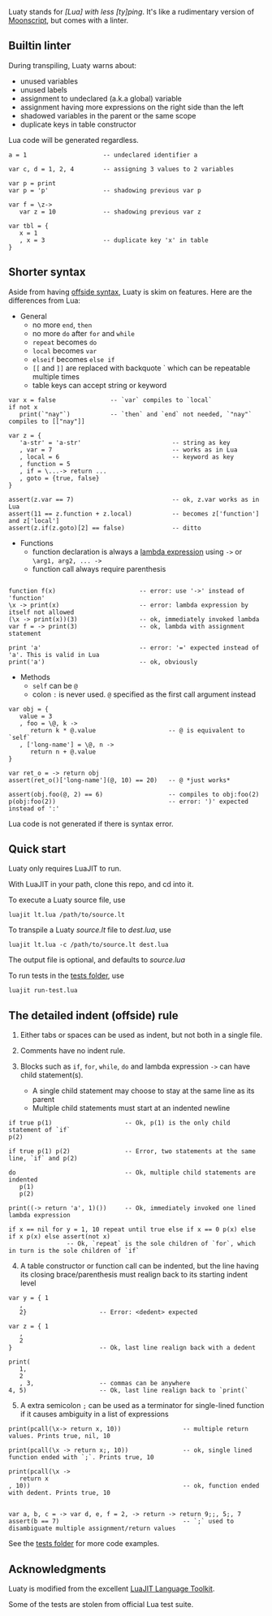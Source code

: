 
Luaty stands for *[Lua] with less [ty]ping*. It's like a rudimentary version of [Moonscript](http://moonscript.org), but comes with a linter.


Builtin linter
---

During transpiling, Luaty warns about:
  * unused variables
  * unused labels
  * assignment to undeclared (a.k.a global) variable
  * assignment having more expressions on the right side than the left
  * shadowed variables in the parent or the same scope
  * duplicate keys in table constructor
  
Lua code will be generated regardless.

```
a = 1                     -- undeclared identifier a

var c, d = 1, 2, 4        -- assigning 3 values to 2 variables

var p = print
var p = 'p'               -- shadowing previous var p

var f = \z->
   var z = 10             -- shadowing previous var z

var tbl = {
   x = 1
   , x = 3                -- duplicate key 'x' in table
}
```


Shorter syntax
---

Aside from having [offside syntax](https://en.wikipedia.org/wiki/Off-side_rule), Luaty is skim on features. Here are the differences from Lua:

- General
  * no more `end`, `then`
  * no more `do` after `for` and `while`
  * `repeat` becomes `do`
  * `local` becomes `var`
  * `elseif` becomes `else if`
  * `[[` and `]]` are replaced with backquote \` which can be repeatable multiple times
  * table keys can accept string or keyword
  
```
var x = false               -- `var` compiles to `local`
if not x
   print(`"nay"`)           -- `then` and `end` not needed, `"nay"` compiles to [["nay"]]

var z = {
   'a-str' = 'a-str'                         -- string as key
   , var = 7                                 -- works as in Lua
   , local = 6                               -- keyword as key
   , function = 5
   , if = \...-> return ...
   , goto = {true, false}
}

assert(z.var == 7)                           -- ok, z.var works as in Lua
assert(11 == z.function + z.local)           -- becomes z['function'] and z['local']
assert(z.if(z.goto)[2] == false)             -- ditto

```

- Functions
  * function declaration is always a [lambda expression](https://www.lua.org/manual/5.1/manual.html#2.5.9) using  `->` or `\arg1, arg2, ... ->`
  * function call always require parenthesis

```

function f(x)                       -- error: use '->' instead of 'function'
\x -> print(x)                      -- error: lambda expression by itself not allowed
(\x -> print(x))(3)                 -- ok, immediately invoked lambda
var f = -> print(3)                 -- ok, lambda with assignment statement

print 'a'                           -- error: '=' expected instead of 'a'. This is valid in Lua
print('a')                          -- ok, obviously
```

- Methods
  * `self` can be `@`
  * colon `:` is never used. `@` specified as the first call argument instead

```
var obj = {
   value = 3
   , foo = \@, k ->
      return k * @.value                    -- @ is equivalent to `self`
   , ['long-name'] = \@, n ->
      return n + @.value
}

var ret_o = -> return obj
assert(ret_o()['long-name'](@, 10) == 20)   -- @ *just works*

assert(obj.foo(@, 2) == 6)                  -- compiles to obj:foo(2)
p(obj:foo(2))                               -- error: ')' expected instead of ':'
```

Lua code is not generated if there is syntax error.




Quick start
---

Luaty only requires LuaJIT to run. 

With LuaJIT in your path, clone this repo, and cd into it.

To execute a Luaty source file, use
```
luajit lt.lua /path/to/source.lt
```

To transpile a Luaty *source.lt* file to *dest.lua*, use
```
luajit lt.lua -c /path/to/source.lt dest.lua
```
The output file is optional, and defaults to *source.lua*


To run tests in the [tests folder](https://github.com/gnois/luaty/tree/master/tests), use
```
luajit run-test.lua
```




The detailed indent (offside) rule
---

1. Either tabs or spaces can be used as indent, but not both in a single file.

2. Comments have no indent rule.

3. Blocks such as `if`, `for`, `while`, `do` and lambda expression `->` can have child statement(s).
   - A single child statement may choose to stay at the same line as its parent
   - Multiple child statements must start at an indented newline
```
if true p(1)                    -- Ok, p(1) is the only child statement of `if`
p(2)

if true p(1) p(2)               -- Error, two statements at the same line, `if` and p(2)

do                              -- Ok, multiple child statements are indented
   p(1)
   p(2)

print((-> return 'a', 1)())     -- Ok, immediately invoked one lined lambda expression

if x == nil for y = 1, 10 repeat until true else if x == 0 p(x) else if x p(x) else assert(not x)
                -- Ok, `repeat` is the sole children of `for`, which in turn is the sole children of `if`

```

4. A table constructor or function call can be indented, but the line having its closing brace/parenthesis must realign back to its starting indent level
```
var y = { 1
   ,
   2}                    -- Error: <dedent> expected

var z = { 1
   ,
   2
}                        -- Ok, last line realign back with a dedent

print(
   1,
   2
   , 3,                  -- commas can be anywhere
4, 5)                    -- Ok, last line realign back to `print(`

```

5. A extra semicolon `;` can be used as a terminator for single-lined function if it causes ambiguity in a list of expressions
```
print(pcall(\x-> return x, 10))                 -- multiple return values. Prints true, nil, 10

print(pcall(\x -> return x;, 10))               -- ok, single lined function ended with `;`. Prints true, 10

print(pcall(\x ->
   return x
, 10))                                          -- ok, function ended with dedent. Prints true, 10


var a, b, c = -> var d, e, f = 2, -> return -> return 9;;, 5;, 7
assert(b == 7)                                  -- `;` used to disambiguate multiple assignment/return values

```


See the [tests folder](https://github.com/gnois/luaty/tree/master/tests) for more code examples.




Acknowledgments
---

Luaty is modified from the excellent [LuaJIT Language Toolkit](https://github.com/franko/luajit-lang-toolkit).

Some of the tests are stolen from official Lua test suite.
